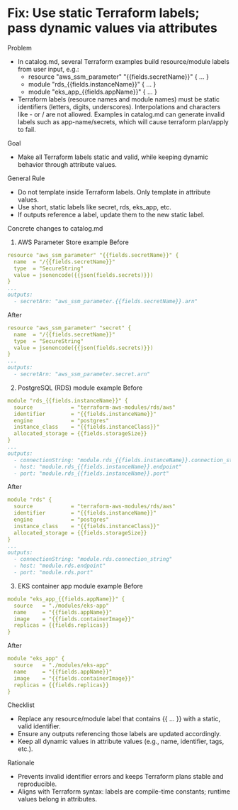 # Fix: Use static Terraform labels; pass dynamic values via attributes

Problem
- In catalog.md, several Terraform examples build resource/module labels from user input, e.g.:
  - resource "aws_ssm_parameter" "{{fields.secretName}}" { ... }
  - module "rds_{{fields.instanceName}}" { ... }
  - module "eks_app_{{fields.appName}}" { ... }
- Terraform labels (resource names and module names) must be static identifiers (letters, digits, underscores). Interpolations and characters like - or / are not allowed. Examples in catalog.md can generate invalid labels such as app-name/secrets, which will cause terraform plan/apply to fail.

Goal
- Make all Terraform labels static and valid, while keeping dynamic behavior through attribute values.

General Rule
- Do not template inside Terraform labels. Only template in attribute values.
- Use short, static labels like secret, rds, eks_app, etc.
- If outputs reference a label, update them to the new static label.

Concrete changes to catalog.md

1) AWS Parameter Store example
Before
```yaml
resource "aws_ssm_parameter" "{{fields.secretName}}" {
  name  = "/{{fields.secretName}}"
  type  = "SecureString"
  value = jsonencode({{json(fields.secrets)}})
}
...
outputs:
  - secretArn: "aws_ssm_parameter.{{fields.secretName}}.arn"
```
After
```yaml
resource "aws_ssm_parameter" "secret" {
  name  = "/{{fields.secretName}}"
  type  = "SecureString"
  value = jsonencode({{json(fields.secrets)}})
}
...
outputs:
  - secretArn: "aws_ssm_parameter.secret.arn"
```

2) PostgreSQL (RDS) module example
Before
```yaml
module "rds_{{fields.instanceName}}" {
  source            = "terraform-aws-modules/rds/aws"
  identifier        = "{{fields.instanceName}}"
  engine            = "postgres"
  instance_class    = "{{fields.instanceClass}}"
  allocated_storage = {{fields.storageSize}}
}
...
outputs:
  - connectionString: "module.rds_{{fields.instanceName}}.connection_string"
  - host: "module.rds_{{fields.instanceName}}.endpoint"
  - port: "module.rds_{{fields.instanceName}}.port"
```
After
```yaml
module "rds" {
  source            = "terraform-aws-modules/rds/aws"
  identifier        = "{{fields.instanceName}}"
  engine            = "postgres"
  instance_class    = "{{fields.instanceClass}}"
  allocated_storage = {{fields.storageSize}}
}
...
outputs:
  - connectionString: "module.rds.connection_string"
  - host: "module.rds.endpoint"
  - port: "module.rds.port"
```

3) EKS container app module example
Before
```yaml
module "eks_app_{{fields.appName}}" {
  source   = "./modules/eks-app"
  name     = "{{fields.appName}}"
  image    = "{{fields.containerImage}}"
  replicas = {{fields.replicas}}
}
```
After
```yaml
module "eks_app" {
  source   = "./modules/eks-app"
  name     = "{{fields.appName}}"
  image    = "{{fields.containerImage}}"
  replicas = {{fields.replicas}}
}
```

Checklist
- Replace any resource/module label that contains {{ ... }} with a static, valid identifier.
- Ensure any outputs referencing those labels are updated accordingly.
- Keep all dynamic values in attribute values (e.g., name, identifier, tags, etc.).

Rationale
- Prevents invalid identifier errors and keeps Terraform plans stable and reproducible.
- Aligns with Terraform syntax: labels are compile-time constants; runtime values belong in attributes.
